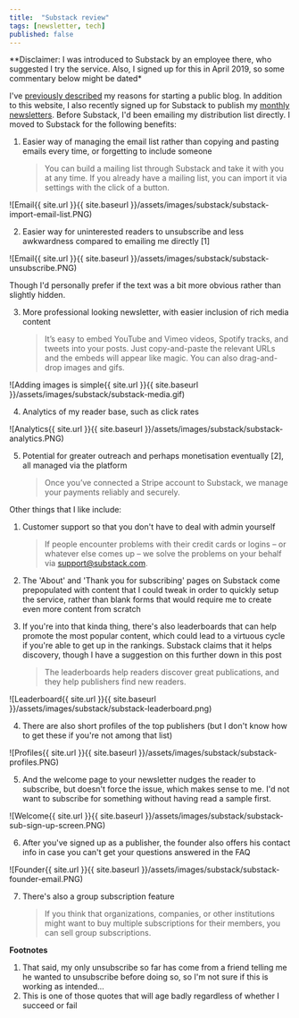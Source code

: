 ```yaml
---
title:  "Substack review"
tags: [newsletter, tech]
published: false
---
```


*\*Disclaimer: I was introduced to Substack by an employee there, who suggested I try the service. Also, I signed up for this in April 2019, so some commentary below might be dated\*

I've [previously described](https://www.leonlinsx.com/why-i-write/ "why write") my reasons for starting a public blog. In addition to this website, I also recently signed up for Substack to publish my [monthly newsletters](https://avoidboringpeople.substack.com/ "substack"). Before Substack, I'd been emailing my distribution list directly. I moved to Substack for the following benefits:

1. Easier way of managing the email list rather than copying and pasting emails every time, or forgetting to include someone

    > You can build a mailing list through Substack and take it with you at any time. If you already have a mailing list, you can import it via settings with the click of a button.
    
![Email{{ site.url }}{{ site.baseurl }}/assets/images/substack/substack-import-email-list.PNG)

2. Easier way for uninterested readers to unsubscribe and less awkwardness compared to emailing me directly \[1\]

![Email{{ site.url }}{{ site.baseurl }}/assets/images/substack/substack-unsubscribe.PNG)

Though I'd personally prefer if the text was a bit more obvious rather than slightly hidden.

3. More professional looking newsletter, with easier inclusion of rich media content

    > It’s easy to embed YouTube and Vimeo videos, Spotify tracks, and tweets into your posts. Just copy-and-paste the relevant URLs and the embeds will appear like magic. You can also drag-and-drop images and gifs.
    
![Adding images is simple{{ site.url }}{{ site.baseurl }}/assets/images/substack/substack-media.gif)

4. Analytics of my reader base, such as click rates

![Analytics{{ site.url }}{{ site.baseurl }}/assets/images/substack/substack-analytics.PNG)

5. Potential for greater outreach and perhaps monetisation eventually \[2\], all managed via the platform

    > Once you’ve connected a Stripe account to Substack, we manage your payments reliably and securely.

Other things that I like include:

1. Customer support so that you don't have to deal with admin yourself

    > If people encounter problems with their credit cards or logins – or whatever else comes up – we solve the problems on your behalf via support@substack.com.    
    
2. The 'About' and 'Thank you for subscribing' pages on Substack come prepopulated with content that I could tweak in order to quickly setup the service, rather than blank forms that would require me to create even more content from scratch

3. If you're into that kinda thing, there's also leaderboards that can help promote the most popular content, which could lead to a virtuous cycle if you're able to get up in the rankings. Substack claims that it helps discovery, though I have a suggestion on this further down in this post

    > The leaderboards help readers discover great publications, and they help publishers find new readers.

![Leaderboard{{ site.url }}{{ site.baseurl }}/assets/images/substack/substack-leaderboard.png)

4. There are also short profiles of the top publishers (but I don't know how to get these if you're not among that list)

![Profiles{{ site.url }}{{ site.baseurl }}/assets/images/substack/substack-profiles.PNG)

5. And the welcome page to your newsletter nudges the reader to subscribe, but doesn't force the issue, which makes sense to me. I'd not want to subscribe for something without having read a sample first.

![Welcome{{ site.url }}{{ site.baseurl }}/assets/images/substack/substack-sub-sign-up-screen.PNG)

6. After you've signed up as a publisher, the founder also offers his contact info in case you can't get your questions answered in the FAQ

![Founder{{ site.url }}{{ site.baseurl }}/assets/images/substack/substack-founder-email.PNG)

7. There's also a group subscription feature

    > If you think that organizations, companies, or other institutions might want to buy multiple subscriptions for their members, you can sell group subscriptions.

**Footnotes**
1. That said, my only unsubscribe so far has come from a friend telling me he wanted to unsubscribe before doing so, so I'm not sure if this is working as intended...
2. This is one of those quotes that will age badly regardless of whether I succeed or fail
